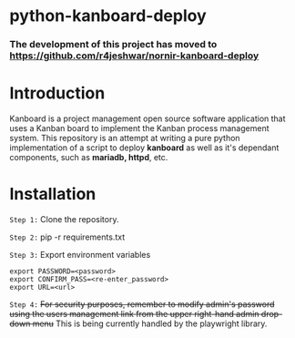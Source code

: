 # python-kanboard-deploy

### The development of this project has moved to https://github.com/r4jeshwar/nornir-kanboard-deploy

# Introduction
Kanboard is a project management open source software application that uses a Kanban board to implement the Kanban process management system.
This repository is an attempt at writing a pure python implementation of a script to deploy **kanboard** as well as it's dependant components, such as **mariadb, httpd**, etc.

# Installation
`Step 1:` Clone the repository.

`Step 2:` pip -r requirements.txt

`Step 3:` Export environment variables 
```
export PASSWORD=<password>
export CONFIRM_PASS=<re-enter_password>
export URL=<url>
```

`Step 4:` ~~For security purposes, remember to modify admin's password using the users management link from the upper right-hand admin drop-down menu~~ This is being currently handled by the playwright library.
    
    

  
